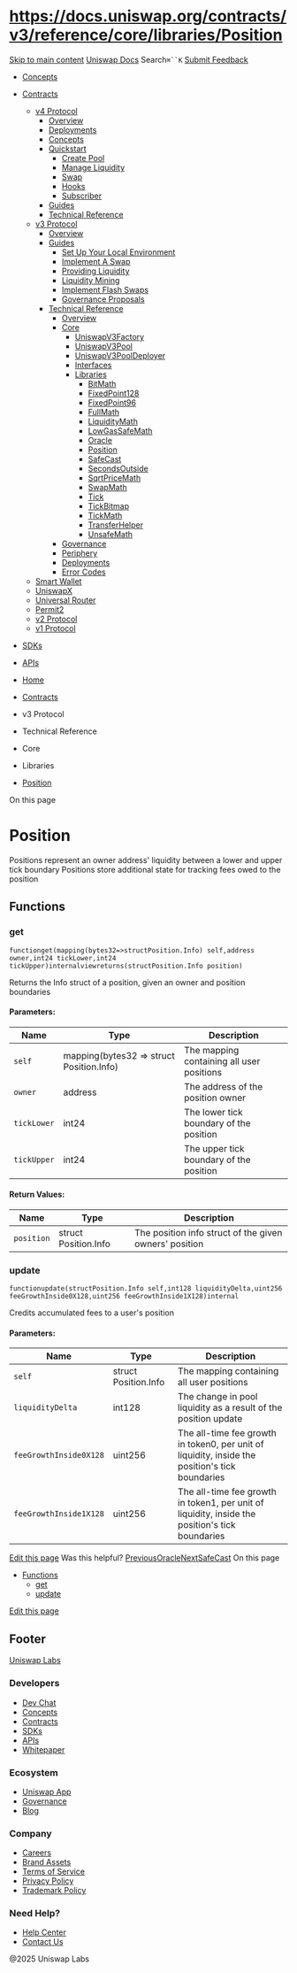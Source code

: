 # https://docs.uniswap.org/contracts/v3/reference/core/libraries/Position

[Skip to main content](https://docs.uniswap.org/contracts/v3/reference/core/libraries/Position#__docusaurus_skipToContent_fallback)
[Uniswap Docs](https://docs.uniswap.org/)
Search`⌘``K`
[Submit Feedback](https://docs.google.com/forms/d/e/1FAIpQLSdjSkZam8KiatL9XACRVxCHjDJjaPGbls77PCXDKFn4JwykXg/viewform)
  * [Concepts](https://docs.uniswap.org/concepts/overview)
  * [Contracts](https://docs.uniswap.org/contracts/v4/overview)
    * [v4 Protocol](https://docs.uniswap.org/contracts/v3/reference/core/libraries/Position)
      * [Overview](https://docs.uniswap.org/contracts/v4/overview)
      * [Deployments](https://docs.uniswap.org/contracts/v4/deployments)
      * [Concepts](https://docs.uniswap.org/contracts/v3/reference/core/libraries/Position)
      * [Quickstart](https://docs.uniswap.org/contracts/v3/reference/core/libraries/Position)
        * [Create Pool](https://docs.uniswap.org/contracts/v4/quickstart/create-pool)
        * [Manage Liquidity](https://docs.uniswap.org/contracts/v3/reference/core/libraries/Position)
        * [Swap](https://docs.uniswap.org/contracts/v4/quickstart/swap)
        * [Hooks](https://docs.uniswap.org/contracts/v3/reference/core/libraries/Position)
        * [Subscriber](https://docs.uniswap.org/contracts/v4/quickstart/subscriber)
      * [Guides](https://docs.uniswap.org/contracts/v3/reference/core/libraries/Position)
      * [Technical Reference](https://docs.uniswap.org/contracts/v3/reference/core/libraries/Position)
    * [v3 Protocol](https://docs.uniswap.org/contracts/v3/reference/core/libraries/Position)
      * [Overview](https://docs.uniswap.org/contracts/v3/overview)
      * [Guides](https://docs.uniswap.org/contracts/v3/reference/core/libraries/Position)
        * [Set Up Your Local Environment](https://docs.uniswap.org/contracts/v3/guides/local-environment)
        * [Implement A Swap](https://docs.uniswap.org/contracts/v3/reference/core/libraries/Position)
        * [Providing Liquidity](https://docs.uniswap.org/contracts/v3/reference/core/libraries/Position)
        * [Liquidity Mining](https://docs.uniswap.org/contracts/v3/reference/core/libraries/Position)
        * [Implement Flash Swaps](https://docs.uniswap.org/contracts/v3/reference/core/libraries/Position)
        * [Governance Proposals](https://docs.uniswap.org/contracts/v3/reference/core/libraries/Position)
      * [Technical Reference](https://docs.uniswap.org/contracts/v3/reference/core/libraries/Position)
        * [Overview](https://docs.uniswap.org/contracts/v3/reference/overview)
        * [Core](https://docs.uniswap.org/contracts/v3/reference/core/libraries/Position)
          * [UniswapV3Factory](https://docs.uniswap.org/contracts/v3/reference/core/UniswapV3Factory)
          * [UniswapV3Pool](https://docs.uniswap.org/contracts/v3/reference/core/UniswapV3Pool)
          * [UniswapV3PoolDeployer](https://docs.uniswap.org/contracts/v3/reference/core/UniswapV3PoolDeployer)
          * [Interfaces](https://docs.uniswap.org/contracts/v3/reference/core/libraries/Position)
          * [Libraries](https://docs.uniswap.org/contracts/v3/reference/core/libraries/Position)
            * [BitMath](https://docs.uniswap.org/contracts/v3/reference/core/libraries/BitMath)
            * [FixedPoint128](https://docs.uniswap.org/contracts/v3/reference/core/libraries/FixedPoint128)
            * [FixedPoint96](https://docs.uniswap.org/contracts/v3/reference/core/libraries/FixedPoint96)
            * [FullMath](https://docs.uniswap.org/contracts/v3/reference/core/libraries/FullMath)
            * [LiquidityMath](https://docs.uniswap.org/contracts/v3/reference/core/libraries/LiquidityMath)
            * [LowGasSafeMath](https://docs.uniswap.org/contracts/v3/reference/core/libraries/LowGasSafeMath)
            * [Oracle](https://docs.uniswap.org/contracts/v3/reference/core/libraries/Oracle)
            * [Position](https://docs.uniswap.org/contracts/v3/reference/core/libraries/Position)
            * [SafeCast](https://docs.uniswap.org/contracts/v3/reference/core/libraries/SafeCast)
            * [SecondsOutside](https://docs.uniswap.org/contracts/v3/reference/core/libraries/SecondsOutside)
            * [SqrtPriceMath](https://docs.uniswap.org/contracts/v3/reference/core/libraries/SqrtPriceMath)
            * [SwapMath](https://docs.uniswap.org/contracts/v3/reference/core/libraries/SwapMath)
            * [Tick](https://docs.uniswap.org/contracts/v3/reference/core/libraries/Tick)
            * [TickBitmap](https://docs.uniswap.org/contracts/v3/reference/core/libraries/TickBitmap)
            * [TickMath](https://docs.uniswap.org/contracts/v3/reference/core/libraries/TickMath)
            * [TransferHelper](https://docs.uniswap.org/contracts/v3/reference/core/libraries/TransferHelper)
            * [UnsafeMath](https://docs.uniswap.org/contracts/v3/reference/core/libraries/UnsafeMath)
        * [Governance](https://docs.uniswap.org/contracts/v3/reference/core/libraries/Position)
        * [Periphery](https://docs.uniswap.org/contracts/v3/reference/core/libraries/Position)
        * [Deployments](https://docs.uniswap.org/contracts/v3/reference/deployments/)
        * [Error Codes](https://docs.uniswap.org/contracts/v3/reference/error-codes)
    * [Smart Wallet](https://docs.uniswap.org/contracts/v3/reference/core/libraries/Position)
    * [UniswapX](https://docs.uniswap.org/contracts/v3/reference/core/libraries/Position)
    * [Universal Router](https://docs.uniswap.org/contracts/v3/reference/core/libraries/Position)
    * [Permit2](https://docs.uniswap.org/contracts/v3/reference/core/libraries/Position)
    * [v2 Protocol](https://docs.uniswap.org/contracts/v3/reference/core/libraries/Position)
    * [v1 Protocol](https://docs.uniswap.org/contracts/v3/reference/core/libraries/Position)
  * [SDKs](https://docs.uniswap.org/sdk/v4/overview)
  * [APIs](https://docs.uniswap.org/api/subgraph/overview)


  * [Home](https://docs.uniswap.org/)
  * [Contracts](https://docs.uniswap.org/contracts/v4/overview)
  * v3 Protocol
  * Technical Reference
  * Core
  * Libraries
  * [Position](https://docs.uniswap.org/contracts/v3/reference/core/libraries/Position)


On this page
# Position
Positions represent an owner address' liquidity between a lower and upper tick boundary
Positions store additional state for tracking fees owed to the position
## Functions[​](https://docs.uniswap.org/contracts/v3/reference/core/libraries/Position#functions "Direct link to Functions")
### get[​](https://docs.uniswap.org/contracts/v3/reference/core/libraries/Position#get "Direct link to get")
```
functionget(mapping(bytes32=>structPosition.Info) self,address owner,int24 tickLower,int24 tickUpper)internalviewreturns(structPosition.Info position)
```

Returns the Info struct of a position, given an owner and position boundaries
#### Parameters:[​](https://docs.uniswap.org/contracts/v3/reference/core/libraries/Position#parameters "Direct link to Parameters:")
Name| Type| Description  
---|---|---  
`self`| mapping(bytes32 => struct Position.Info)| The mapping containing all user positions  
`owner`| address| The address of the position owner  
`tickLower`| int24| The lower tick boundary of the position  
`tickUpper`| int24| The upper tick boundary of the position  
#### Return Values:[​](https://docs.uniswap.org/contracts/v3/reference/core/libraries/Position#return-values "Direct link to Return Values:")
Name| Type| Description  
---|---|---  
`position`| struct Position.Info| The position info struct of the given owners' position  
### update[​](https://docs.uniswap.org/contracts/v3/reference/core/libraries/Position#update "Direct link to update")
```
functionupdate(structPosition.Info self,int128 liquidityDelta,uint256 feeGrowthInside0X128,uint256 feeGrowthInside1X128)internal
```

Credits accumulated fees to a user's position
#### Parameters:[​](https://docs.uniswap.org/contracts/v3/reference/core/libraries/Position#parameters-1 "Direct link to Parameters:")
Name| Type| Description  
---|---|---  
`self`| struct Position.Info| The mapping containing all user positions  
`liquidityDelta`| int128| The change in pool liquidity as a result of the position update  
`feeGrowthInside0X128`| uint256| The all-time fee growth in token0, per unit of liquidity, inside the position's tick boundaries  
`feeGrowthInside1X128`| uint256| The all-time fee growth in token1, per unit of liquidity, inside the position's tick boundaries  
[Edit this page](https://github.com/uniswap/uniswap-docs/tree/main/docs/contracts/v3/reference/core/libraries/Position.md)
Was this helpful?
[PreviousOracle](https://docs.uniswap.org/contracts/v3/reference/core/libraries/Oracle)[NextSafeCast](https://docs.uniswap.org/contracts/v3/reference/core/libraries/SafeCast)
On this page
  * [Functions](https://docs.uniswap.org/contracts/v3/reference/core/libraries/Position#functions)
    * [get](https://docs.uniswap.org/contracts/v3/reference/core/libraries/Position#get)
    * [update](https://docs.uniswap.org/contracts/v3/reference/core/libraries/Position#update)


[Edit this page](https://github.com/uniswap/uniswap-docs/tree/main/docs/contracts/v3/reference/core/libraries/Position.md)
## Footer
[Uniswap Labs](https://docs.uniswap.org/)
### Developers
  * [Dev Chat](https://discord.com/invite/uniswap)
  * [Concepts](https://docs.uniswap.org/concepts/overview)
  * [Contracts](https://docs.uniswap.org/contracts/v4/overview)
  * [SDKs](https://docs.uniswap.org/sdk/v4/overview)
  * [APIs](https://docs.uniswap.org/api/subgraph/overview)
  * [Whitepaper](https://app.uniswap.org/whitepaper-v4.pdf)


### Ecosystem
  * [Uniswap App](https://app.uniswap.org/)
  * [Governance](https://www.uniswapfoundation.org/governance)
  * [Blog](https://blog.uniswap.org/)


### Company
  * [Careers](https://boards.greenhouse.io/uniswaplabs)
  * [Brand Assets](https://github.com/Uniswap/brand-assets/raw/main/Uniswap%20Brand%20Assets.zip)
  * [Terms of Service](https://support.uniswap.org/hc/en-us/articles/30935100859661-Uniswap-Labs-Terms-of-Service)
  * [Privacy Policy](https://support.uniswap.org/hc/en-us/articles/30934457771405-Uniswap-Labs-Privacy-Policy)
  * [Trademark Policy](https://support.uniswap.org/hc/en-us/articles/30934762216973-Uniswap-Labs-Trademark-Guidelines)


### Need Help?
  * [Help Center](https://support.uniswap.org/)
  * [Contact Us](https://support.uniswap.org/hc/en-us/requests/new)


@2025 Uniswap Labs
[](https://github.com/uniswap/uniswap-docs)[](https://twitter.com/Uniswap)[](https://discord.com/invite/uniswap)
